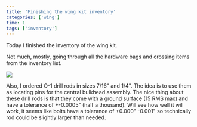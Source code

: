 ```yaml
---
title: 'Finishing the wing kit inventory'
categories: ['wing']
time: 1
tags: ['inventory']
---
```


Today I finished the inventory of the wing kit.

<!-- more -->

Not much, mostly, going through all the hardware bags and crossing items from the inventory list.

![](0-hardware.jpeg)

Also, I ordered O-1 drill rods in sizes 7/16" and 1/4". The idea is to use them as locating pins for the central bulkhead assembly. The nice thing about these drill rods is that they come with a ground surface (15 RMS max) and have a tolerance of +-0.0005" (half a thousand). Will see how well it will work, it seems like bolts have a tolerance of +0.000" -0.001" so technically rod could be slightly larger than needed.
